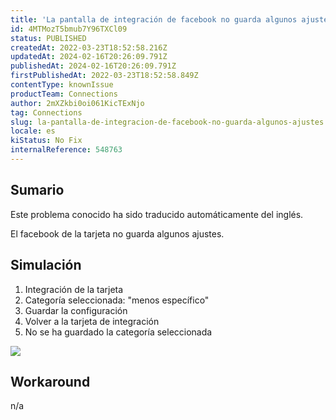 ```yaml
---
title: 'La pantalla de integración de facebook no guarda algunos ajustes'
id: 4MTMozT5bmub7Y96TXCl09
status: PUBLISHED
createdAt: 2022-03-23T18:52:58.216Z
updatedAt: 2024-02-16T20:26:09.791Z
publishedAt: 2024-02-16T20:26:09.791Z
firstPublishedAt: 2022-03-23T18:52:58.849Z
contentType: knownIssue
productTeam: Connections
author: 2mXZkbi0oi061KicTExNjo
tag: Connections
slug: la-pantalla-de-integracion-de-facebook-no-guarda-algunos-ajustes
locale: es
kiStatus: No Fix
internalReference: 548763
---
```


## Sumario

<div class="alert alert-info">
  <p>Este problema conocido ha sido traducido automáticamente del inglés.</p>
</div>


El facebook de la tarjeta no guarda algunos ajustes.



## Simulación



1. Integración de la tarjeta
2. Categoría seleccionada: "menos específico"
3. Guardar la configuración
4. Volver a la tarjeta de integración
5. No se ha guardado la categoría seleccionada

 ![](https://vtexhelp.zendesk.com/attachments/token/VuJT08v4GZINqVjGrGnvIywCL/?name=image.png)



## Workaround


n/a

